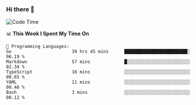 ### Hi there 👋

<!--
**CrazyCollin/crazycollin** is a ✨ _special_ ✨ repository because its `README.md` (this file) appears on your GitHub profile.

Here are some ideas to get you started:

- 🔭 I’m currently working on ...
- 🌱 I’m currently learning ...
- 👯 I’m looking to collaborate on ...
- 🤔 I’m looking for help with ...
- 💬 Ask me about ...
- 📫 How to reach me: ...
- 😄 Pronouns: ...
- ⚡ Fun fact: ...
-->

<!--START_SECTION:waka-->
![Code Time](http://img.shields.io/badge/Code%20Time-1%2C068%20hrs%2042%20mins-blue)

📊 **This Week I Spent My Time On** 

```text
💬 Programming Languages: 
Go                       39 hrs 45 mins      ████████████████████████░   96.19 % 
Markdown                 57 mins             █░░░░░░░░░░░░░░░░░░░░░░░░   02.34 % 
TypeScript               16 mins             ░░░░░░░░░░░░░░░░░░░░░░░░░   00.65 % 
YAML                     11 mins             ░░░░░░░░░░░░░░░░░░░░░░░░░   00.46 % 
Bash                     3 mins              ░░░░░░░░░░░░░░░░░░░░░░░░░   00.12 % 
```


<!--END_SECTION:waka-->
